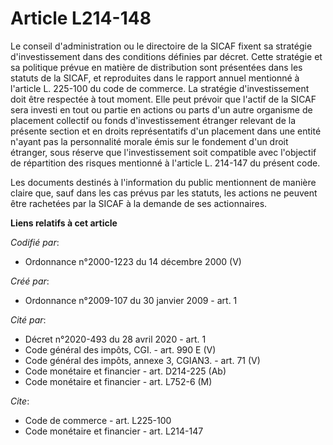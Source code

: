 # Article L214-148

Le conseil d'administration ou le directoire de la SICAF fixent sa stratégie d'investissement dans des conditions définies
par décret. Cette stratégie et sa politique prévue en matière de distribution sont présentées dans les statuts de la SICAF,
et reproduites dans le rapport annuel mentionné à l'article L. 225-100 du code de commerce. La stratégie d'investissement
doit être respectée à tout moment. Elle peut prévoir que l'actif de la SICAF sera investi en tout ou partie en actions ou
parts d'un autre organisme de placement collectif ou fonds d'investissement étranger relevant de la présente section et en
droits représentatifs d'un placement dans une entité n'ayant pas la personnalité morale émis sur le fondement d'un droit
étranger, sous réserve que l'investissement soit compatible avec l'objectif de répartition des risques mentionné à l'article
L. 214-147 du présent code. 

Les documents destinés à l'information du public mentionnent de manière claire que, sauf dans les cas prévus par les statuts,
les actions ne peuvent être rachetées par la SICAF à la demande de ses actionnaires.

**Liens relatifs à cet article**

_Codifié par_:

  - Ordonnance n°2000-1223 du 14 décembre 2000 (V)

_Créé par_:

  - Ordonnance n°2009-107 du 30 janvier 2009 - art. 1

_Cité par_:

  - Décret n°2020-493 du 28 avril 2020 - art. 1
  - Code général des impôts, CGI. - art. 990 E (V)
  - Code général des impôts, annexe 3, CGIAN3. - art. 71 (V)
  - Code monétaire et financier - art. D214-225 (Ab)
  - Code monétaire et financier - art. L752-6 (M)

_Cite_:

  - Code de commerce - art. L225-100
  - Code monétaire et financier - art. L214-147
